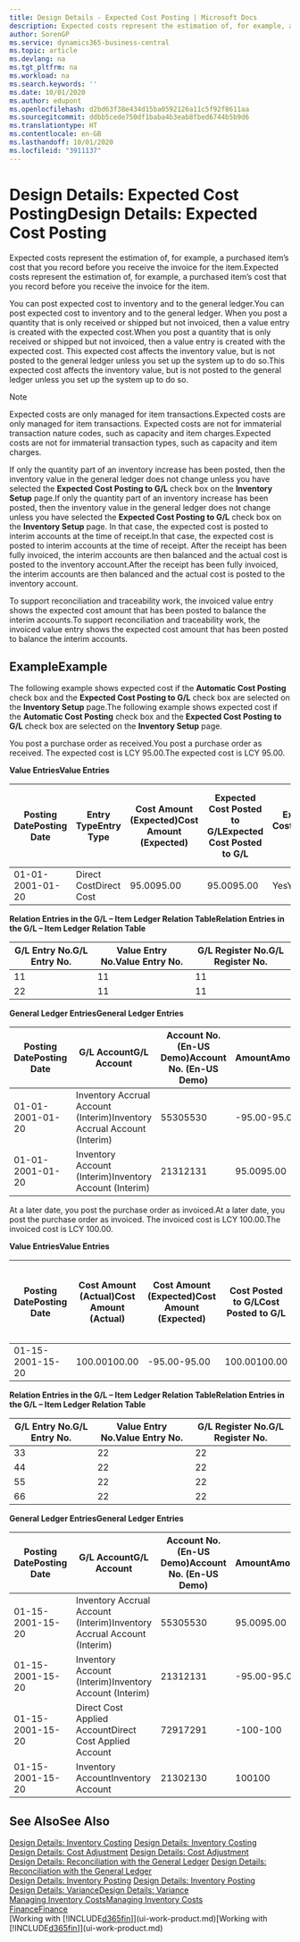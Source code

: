 ```yaml
---
title: Design Details - Expected Cost Posting | Microsoft Docs
description: Expected costs represent the estimation of, for example, a purchased item’s cost that you record before you receive the invoice for the item.
author: SorenGP
ms.service: dynamics365-business-central
ms.topic: article
ms.devlang: na
ms.tgt_pltfrm: na
ms.workload: na
ms.search.keywords: ''
ms.date: 10/01/2020
ms.author: edupont
ms.openlocfilehash: d2bd63f38e434d15ba0592126a11c5f92f8611aa
ms.sourcegitcommit: ddbb5cede750df1baba4b3eab8fbed6744b5b9d6
ms.translationtype: HT
ms.contentlocale: en-GB
ms.lasthandoff: 10/01/2020
ms.locfileid: "3911137"
---
```

# <a name="design-details-expected-cost-posting"></a><span data-ttu-id="762f1-103">Design Details: Expected Cost Posting</span><span class="sxs-lookup"><span data-stu-id="762f1-103">Design Details: Expected Cost Posting</span></span>
<span data-ttu-id="762f1-104">Expected costs represent the estimation of, for example, a purchased item’s cost that you record before you receive the invoice for the item.</span><span class="sxs-lookup"><span data-stu-id="762f1-104">Expected costs represent the estimation of, for example, a purchased item’s cost that you record before you receive the invoice for the item.</span></span>  

 <span data-ttu-id="762f1-105">You can post expected cost to inventory and to the general ledger.</span><span class="sxs-lookup"><span data-stu-id="762f1-105">You can post expected cost to inventory and to the general ledger.</span></span> <span data-ttu-id="762f1-106">When you post a quantity that is only received or shipped but not invoiced, then a value entry is created with the expected cost.</span><span class="sxs-lookup"><span data-stu-id="762f1-106">When you post a quantity that is only received or shipped but not invoiced, then a value entry is created with the expected cost.</span></span> <span data-ttu-id="762f1-107">This expected cost affects the inventory value, but is not posted to the general ledger unless you set up the system up to do so.</span><span class="sxs-lookup"><span data-stu-id="762f1-107">This expected cost affects the inventory value, but is not posted to the general ledger unless you set up the system up to do so.</span></span>  

> [!NOTE]  
>  <span data-ttu-id="762f1-108">Expected costs are only managed for item transactions.</span><span class="sxs-lookup"><span data-stu-id="762f1-108">Expected costs are only managed for item transactions.</span></span> <span data-ttu-id="762f1-109">Expected costs are not for immaterial transaction nature codes, such as capacity and item charges.</span><span class="sxs-lookup"><span data-stu-id="762f1-109">Expected costs are not for immaterial transaction types, such as capacity and item charges.</span></span>  

 <span data-ttu-id="762f1-110">If only the quantity part of an inventory increase has been posted, then the inventory value in the general ledger does not change unless you have selected the **Expected Cost Posting to G/L** check box on the **Inventory Setup** page.</span><span class="sxs-lookup"><span data-stu-id="762f1-110">If only the quantity part of an inventory increase has been posted, then the inventory value in the general ledger does not change unless you have selected the **Expected Cost Posting to G/L** check box on the **Inventory Setup** page.</span></span> <span data-ttu-id="762f1-111">In that case, the expected cost is posted to interim accounts at the time of receipt.</span><span class="sxs-lookup"><span data-stu-id="762f1-111">In that case, the expected cost is posted to interim accounts at the time of receipt.</span></span> <span data-ttu-id="762f1-112">After the receipt has been fully invoiced, the interim accounts are then balanced and the actual cost is posted to the inventory account.</span><span class="sxs-lookup"><span data-stu-id="762f1-112">After the receipt has been fully invoiced, the interim accounts are then balanced and the actual cost is posted to the inventory account.</span></span>  

 <span data-ttu-id="762f1-113">To support reconciliation and traceability work, the invoiced value entry shows the expected cost amount that has been posted to balance the interim accounts.</span><span class="sxs-lookup"><span data-stu-id="762f1-113">To support reconciliation and traceability work, the invoiced value entry shows the expected cost amount that has been posted to balance the interim accounts.</span></span>  

## <a name="example"></a><span data-ttu-id="762f1-114">Example</span><span class="sxs-lookup"><span data-stu-id="762f1-114">Example</span></span>  
 <span data-ttu-id="762f1-115">The following example shows expected cost if the **Automatic Cost Posting** check box and the **Expected Cost Posting to G/L** check box are selected on the **Inventory Setup** page.</span><span class="sxs-lookup"><span data-stu-id="762f1-115">The following example shows expected cost if the **Automatic Cost Posting** check box and the **Expected Cost Posting to G/L** check box are selected on the **Inventory Setup** page.</span></span>  

 <span data-ttu-id="762f1-116">You post a purchase order as received.</span><span class="sxs-lookup"><span data-stu-id="762f1-116">You post a purchase order as received.</span></span> <span data-ttu-id="762f1-117">The expected cost is LCY 95.00.</span><span class="sxs-lookup"><span data-stu-id="762f1-117">The expected cost is LCY 95.00.</span></span>  

 <span data-ttu-id="762f1-118">**Value Entries**</span><span class="sxs-lookup"><span data-stu-id="762f1-118">**Value Entries**</span></span>  

|<span data-ttu-id="762f1-119">Posting Date</span><span class="sxs-lookup"><span data-stu-id="762f1-119">Posting Date</span></span>|<span data-ttu-id="762f1-120">Entry Type</span><span class="sxs-lookup"><span data-stu-id="762f1-120">Entry Type</span></span>|<span data-ttu-id="762f1-121">Cost Amount (Expected)</span><span class="sxs-lookup"><span data-stu-id="762f1-121">Cost Amount (Expected)</span></span>|<span data-ttu-id="762f1-122">Expected Cost Posted to G/L</span><span class="sxs-lookup"><span data-stu-id="762f1-122">Expected Cost Posted to G/L</span></span>|<span data-ttu-id="762f1-123">Expected Cost</span><span class="sxs-lookup"><span data-stu-id="762f1-123">Expected Cost</span></span>|<span data-ttu-id="762f1-124">Item Ledger Entry No.</span><span class="sxs-lookup"><span data-stu-id="762f1-124">Item Ledger Entry No.</span></span>|<span data-ttu-id="762f1-125">Entry No.</span><span class="sxs-lookup"><span data-stu-id="762f1-125">Entry No.</span></span>|  
|------------------|----------------|------------------------------|----------------------------------|-------------------|---------------------------|---------------|  
|<span data-ttu-id="762f1-126">01-01-20</span><span class="sxs-lookup"><span data-stu-id="762f1-126">01-01-20</span></span>|<span data-ttu-id="762f1-127">Direct Cost</span><span class="sxs-lookup"><span data-stu-id="762f1-127">Direct Cost</span></span>|<span data-ttu-id="762f1-128">95.00</span><span class="sxs-lookup"><span data-stu-id="762f1-128">95.00</span></span>|<span data-ttu-id="762f1-129">95.00</span><span class="sxs-lookup"><span data-stu-id="762f1-129">95.00</span></span>|<span data-ttu-id="762f1-130">Yes</span><span class="sxs-lookup"><span data-stu-id="762f1-130">Yes</span></span>|<span data-ttu-id="762f1-131">1</span><span class="sxs-lookup"><span data-stu-id="762f1-131">1</span></span>|<span data-ttu-id="762f1-132">1</span><span class="sxs-lookup"><span data-stu-id="762f1-132">1</span></span>|  

 <span data-ttu-id="762f1-133">**Relation Entries in the G/L – Item Ledger Relation Table**</span><span class="sxs-lookup"><span data-stu-id="762f1-133">**Relation Entries in the G/L – Item Ledger Relation Table**</span></span>  

|<span data-ttu-id="762f1-134">G/L Entry No.</span><span class="sxs-lookup"><span data-stu-id="762f1-134">G/L Entry No.</span></span>|<span data-ttu-id="762f1-135">Value Entry No.</span><span class="sxs-lookup"><span data-stu-id="762f1-135">Value Entry No.</span></span>|<span data-ttu-id="762f1-136">G/L Register No.</span><span class="sxs-lookup"><span data-stu-id="762f1-136">G/L Register No.</span></span>|  
|--------------------|---------------------|-----------------------|  
|<span data-ttu-id="762f1-137">1</span><span class="sxs-lookup"><span data-stu-id="762f1-137">1</span></span>|<span data-ttu-id="762f1-138">1</span><span class="sxs-lookup"><span data-stu-id="762f1-138">1</span></span>|<span data-ttu-id="762f1-139">1</span><span class="sxs-lookup"><span data-stu-id="762f1-139">1</span></span>|  
|<span data-ttu-id="762f1-140">2</span><span class="sxs-lookup"><span data-stu-id="762f1-140">2</span></span>|<span data-ttu-id="762f1-141">1</span><span class="sxs-lookup"><span data-stu-id="762f1-141">1</span></span>|<span data-ttu-id="762f1-142">1</span><span class="sxs-lookup"><span data-stu-id="762f1-142">1</span></span>|  

 <span data-ttu-id="762f1-143">**General Ledger Entries**</span><span class="sxs-lookup"><span data-stu-id="762f1-143">**General Ledger Entries**</span></span>  

|<span data-ttu-id="762f1-144">Posting Date</span><span class="sxs-lookup"><span data-stu-id="762f1-144">Posting Date</span></span>|<span data-ttu-id="762f1-145">G/L Account</span><span class="sxs-lookup"><span data-stu-id="762f1-145">G/L Account</span></span>|<span data-ttu-id="762f1-146">Account No. (En-US Demo)</span><span class="sxs-lookup"><span data-stu-id="762f1-146">Account No. (En-US Demo)</span></span>|<span data-ttu-id="762f1-147">Amount</span><span class="sxs-lookup"><span data-stu-id="762f1-147">Amount</span></span>|<span data-ttu-id="762f1-148">Entry No.</span><span class="sxs-lookup"><span data-stu-id="762f1-148">Entry No.</span></span>|  
|------------------|------------------|---------------------------------|------------|---------------|  
|<span data-ttu-id="762f1-149">01-01-20</span><span class="sxs-lookup"><span data-stu-id="762f1-149">01-01-20</span></span>|<span data-ttu-id="762f1-150">Inventory Accrual Account (Interim)</span><span class="sxs-lookup"><span data-stu-id="762f1-150">Inventory Accrual Account (Interim)</span></span>|<span data-ttu-id="762f1-151">5530</span><span class="sxs-lookup"><span data-stu-id="762f1-151">5530</span></span>|<span data-ttu-id="762f1-152">-95.00</span><span class="sxs-lookup"><span data-stu-id="762f1-152">-95.00</span></span>|<span data-ttu-id="762f1-153">2</span><span class="sxs-lookup"><span data-stu-id="762f1-153">2</span></span>|  
|<span data-ttu-id="762f1-154">01-01-20</span><span class="sxs-lookup"><span data-stu-id="762f1-154">01-01-20</span></span>|<span data-ttu-id="762f1-155">Inventory Account (Interim)</span><span class="sxs-lookup"><span data-stu-id="762f1-155">Inventory Account (Interim)</span></span>|<span data-ttu-id="762f1-156">2131</span><span class="sxs-lookup"><span data-stu-id="762f1-156">2131</span></span>|<span data-ttu-id="762f1-157">95.00</span><span class="sxs-lookup"><span data-stu-id="762f1-157">95.00</span></span>|<span data-ttu-id="762f1-158">1</span><span class="sxs-lookup"><span data-stu-id="762f1-158">1</span></span>|  

 <span data-ttu-id="762f1-159">At a later date, you post the purchase order as invoiced.</span><span class="sxs-lookup"><span data-stu-id="762f1-159">At a later date, you post the purchase order as invoiced.</span></span> <span data-ttu-id="762f1-160">The invoiced cost is LCY 100.00.</span><span class="sxs-lookup"><span data-stu-id="762f1-160">The invoiced cost is LCY 100.00.</span></span>  

 <span data-ttu-id="762f1-161">**Value Entries**</span><span class="sxs-lookup"><span data-stu-id="762f1-161">**Value Entries**</span></span>  

|<span data-ttu-id="762f1-162">Posting Date</span><span class="sxs-lookup"><span data-stu-id="762f1-162">Posting Date</span></span>|<span data-ttu-id="762f1-163">Cost Amount (Actual)</span><span class="sxs-lookup"><span data-stu-id="762f1-163">Cost Amount (Actual)</span></span>|<span data-ttu-id="762f1-164">Cost Amount (Expected)</span><span class="sxs-lookup"><span data-stu-id="762f1-164">Cost Amount (Expected)</span></span>|<span data-ttu-id="762f1-165">Cost Posted to G/L</span><span class="sxs-lookup"><span data-stu-id="762f1-165">Cost Posted to G/L</span></span>|<span data-ttu-id="762f1-166">Expected Cost</span><span class="sxs-lookup"><span data-stu-id="762f1-166">Expected Cost</span></span>|<span data-ttu-id="762f1-167">Item Ledger Entry No.</span><span class="sxs-lookup"><span data-stu-id="762f1-167">Item Ledger Entry No.</span></span>|<span data-ttu-id="762f1-168">Entry No.</span><span class="sxs-lookup"><span data-stu-id="762f1-168">Entry No.</span></span>|  
|------------------|----------------------------|------------------------------|-------------------------|-------------------|---------------------------|---------------|  
|<span data-ttu-id="762f1-169">01-15-20</span><span class="sxs-lookup"><span data-stu-id="762f1-169">01-15-20</span></span>|<span data-ttu-id="762f1-170">100.00</span><span class="sxs-lookup"><span data-stu-id="762f1-170">100.00</span></span>|<span data-ttu-id="762f1-171">-95.00</span><span class="sxs-lookup"><span data-stu-id="762f1-171">-95.00</span></span>|<span data-ttu-id="762f1-172">100.00</span><span class="sxs-lookup"><span data-stu-id="762f1-172">100.00</span></span>|<span data-ttu-id="762f1-173">No</span><span class="sxs-lookup"><span data-stu-id="762f1-173">No</span></span>|<span data-ttu-id="762f1-174">1</span><span class="sxs-lookup"><span data-stu-id="762f1-174">1</span></span>|<span data-ttu-id="762f1-175">2</span><span class="sxs-lookup"><span data-stu-id="762f1-175">2</span></span>|  

 <span data-ttu-id="762f1-176">**Relation Entries in the G/L – Item Ledger Relation Table**</span><span class="sxs-lookup"><span data-stu-id="762f1-176">**Relation Entries in the G/L – Item Ledger Relation Table**</span></span>  

|<span data-ttu-id="762f1-177">G/L Entry No.</span><span class="sxs-lookup"><span data-stu-id="762f1-177">G/L Entry No.</span></span>|<span data-ttu-id="762f1-178">Value Entry No.</span><span class="sxs-lookup"><span data-stu-id="762f1-178">Value Entry No.</span></span>|<span data-ttu-id="762f1-179">G/L Register No.</span><span class="sxs-lookup"><span data-stu-id="762f1-179">G/L Register No.</span></span>|  
|--------------------|---------------------|-----------------------|  
|<span data-ttu-id="762f1-180">3</span><span class="sxs-lookup"><span data-stu-id="762f1-180">3</span></span>|<span data-ttu-id="762f1-181">2</span><span class="sxs-lookup"><span data-stu-id="762f1-181">2</span></span>|<span data-ttu-id="762f1-182">2</span><span class="sxs-lookup"><span data-stu-id="762f1-182">2</span></span>|  
|<span data-ttu-id="762f1-183">4</span><span class="sxs-lookup"><span data-stu-id="762f1-183">4</span></span>|<span data-ttu-id="762f1-184">2</span><span class="sxs-lookup"><span data-stu-id="762f1-184">2</span></span>|<span data-ttu-id="762f1-185">2</span><span class="sxs-lookup"><span data-stu-id="762f1-185">2</span></span>|  
|<span data-ttu-id="762f1-186">5</span><span class="sxs-lookup"><span data-stu-id="762f1-186">5</span></span>|<span data-ttu-id="762f1-187">2</span><span class="sxs-lookup"><span data-stu-id="762f1-187">2</span></span>|<span data-ttu-id="762f1-188">2</span><span class="sxs-lookup"><span data-stu-id="762f1-188">2</span></span>|  
|<span data-ttu-id="762f1-189">6</span><span class="sxs-lookup"><span data-stu-id="762f1-189">6</span></span>|<span data-ttu-id="762f1-190">2</span><span class="sxs-lookup"><span data-stu-id="762f1-190">2</span></span>|<span data-ttu-id="762f1-191">2</span><span class="sxs-lookup"><span data-stu-id="762f1-191">2</span></span>|  

 <span data-ttu-id="762f1-192">**General Ledger Entries**</span><span class="sxs-lookup"><span data-stu-id="762f1-192">**General Ledger Entries**</span></span>  

|<span data-ttu-id="762f1-193">Posting Date</span><span class="sxs-lookup"><span data-stu-id="762f1-193">Posting Date</span></span>|<span data-ttu-id="762f1-194">G/L Account</span><span class="sxs-lookup"><span data-stu-id="762f1-194">G/L Account</span></span>|<span data-ttu-id="762f1-195">Account No. (En-US Demo)</span><span class="sxs-lookup"><span data-stu-id="762f1-195">Account No. (En-US Demo)</span></span>|<span data-ttu-id="762f1-196">Amount</span><span class="sxs-lookup"><span data-stu-id="762f1-196">Amount</span></span>|<span data-ttu-id="762f1-197">Entry No.</span><span class="sxs-lookup"><span data-stu-id="762f1-197">Entry No.</span></span>|  
|------------------|------------------|---------------------------------|------------|---------------|  
|<span data-ttu-id="762f1-198">01-15-20</span><span class="sxs-lookup"><span data-stu-id="762f1-198">01-15-20</span></span>|<span data-ttu-id="762f1-199">Inventory Accrual Account (Interim)</span><span class="sxs-lookup"><span data-stu-id="762f1-199">Inventory Accrual Account (Interim)</span></span>|<span data-ttu-id="762f1-200">5530</span><span class="sxs-lookup"><span data-stu-id="762f1-200">5530</span></span>|<span data-ttu-id="762f1-201">95.00</span><span class="sxs-lookup"><span data-stu-id="762f1-201">95.00</span></span>|<span data-ttu-id="762f1-202">4</span><span class="sxs-lookup"><span data-stu-id="762f1-202">4</span></span>|  
|<span data-ttu-id="762f1-203">01-15-20</span><span class="sxs-lookup"><span data-stu-id="762f1-203">01-15-20</span></span>|<span data-ttu-id="762f1-204">Inventory Account (Interim)</span><span class="sxs-lookup"><span data-stu-id="762f1-204">Inventory Account (Interim)</span></span>|<span data-ttu-id="762f1-205">2131</span><span class="sxs-lookup"><span data-stu-id="762f1-205">2131</span></span>|<span data-ttu-id="762f1-206">-95.00</span><span class="sxs-lookup"><span data-stu-id="762f1-206">-95.00</span></span>|<span data-ttu-id="762f1-207">3</span><span class="sxs-lookup"><span data-stu-id="762f1-207">3</span></span>|  
|<span data-ttu-id="762f1-208">01-15-20</span><span class="sxs-lookup"><span data-stu-id="762f1-208">01-15-20</span></span>|<span data-ttu-id="762f1-209">Direct Cost Applied Account</span><span class="sxs-lookup"><span data-stu-id="762f1-209">Direct Cost Applied Account</span></span>|<span data-ttu-id="762f1-210">7291</span><span class="sxs-lookup"><span data-stu-id="762f1-210">7291</span></span>|<span data-ttu-id="762f1-211">-100</span><span class="sxs-lookup"><span data-stu-id="762f1-211">-100</span></span>|<span data-ttu-id="762f1-212">6</span><span class="sxs-lookup"><span data-stu-id="762f1-212">6</span></span>|  
|<span data-ttu-id="762f1-213">01-15-20</span><span class="sxs-lookup"><span data-stu-id="762f1-213">01-15-20</span></span>|<span data-ttu-id="762f1-214">Inventory Account</span><span class="sxs-lookup"><span data-stu-id="762f1-214">Inventory Account</span></span>|<span data-ttu-id="762f1-215">2130</span><span class="sxs-lookup"><span data-stu-id="762f1-215">2130</span></span>|<span data-ttu-id="762f1-216">100</span><span class="sxs-lookup"><span data-stu-id="762f1-216">100</span></span>|<span data-ttu-id="762f1-217">5</span><span class="sxs-lookup"><span data-stu-id="762f1-217">5</span></span>|  

## <a name="see-also"></a><span data-ttu-id="762f1-218">See Also</span><span class="sxs-lookup"><span data-stu-id="762f1-218">See Also</span></span>
 <span data-ttu-id="762f1-219">[Design Details: Inventory Costing](design-details-inventory-costing.md) </span><span class="sxs-lookup"><span data-stu-id="762f1-219">[Design Details: Inventory Costing](design-details-inventory-costing.md) </span></span>  
 <span data-ttu-id="762f1-220">[Design Details: Cost Adjustment](design-details-cost-adjustment.md) </span><span class="sxs-lookup"><span data-stu-id="762f1-220">[Design Details: Cost Adjustment](design-details-cost-adjustment.md) </span></span>  
 <span data-ttu-id="762f1-221">[Design Details: Reconciliation with the General Ledger](design-details-reconciliation-with-the-general-ledger.md) </span><span class="sxs-lookup"><span data-stu-id="762f1-221">[Design Details: Reconciliation with the General Ledger](design-details-reconciliation-with-the-general-ledger.md) </span></span>  
 <span data-ttu-id="762f1-222">[Design Details: Inventory Posting](design-details-inventory-posting.md) </span><span class="sxs-lookup"><span data-stu-id="762f1-222">[Design Details: Inventory Posting](design-details-inventory-posting.md) </span></span>  
 [<span data-ttu-id="762f1-223">Design Details: Variance</span><span class="sxs-lookup"><span data-stu-id="762f1-223">Design Details: Variance</span></span>](design-details-variance.md)  
 [<span data-ttu-id="762f1-224">Managing Inventory Costs</span><span class="sxs-lookup"><span data-stu-id="762f1-224">Managing Inventory Costs</span></span>](finance-manage-inventory-costs.md)  
 [<span data-ttu-id="762f1-225">Finance</span><span class="sxs-lookup"><span data-stu-id="762f1-225">Finance</span></span>](finance.md)  
 <span data-ttu-id="762f1-226">[Working with [!INCLUDE[d365fin](includes/d365fin_md.md)]](ui-work-product.md)</span><span class="sxs-lookup"><span data-stu-id="762f1-226">[Working with [!INCLUDE[d365fin](includes/d365fin_md.md)]](ui-work-product.md)</span></span>
